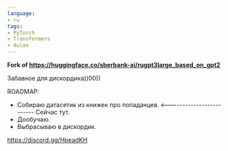 ```yaml
---
language:
- ru
tags:
- PyTorch
- Transformers
- 4ulan
---
```


**Fork of https://huggingface.co/sberbank-ai/rugpt3large_based_on_gpt2**

Забавное для дискордика))00))

ROADMAP:
- Собираю датасетик из книжек про попаданцев. <------------------------- Сейчас тут.
- Дообучаю.
- Выбрасываю в дискордик.

https://discord.gg/HpeadKH